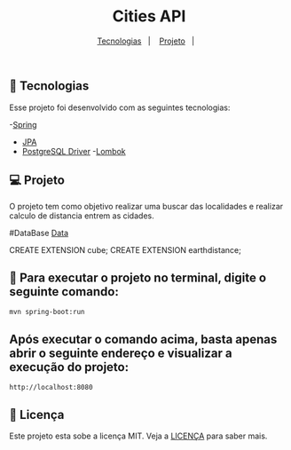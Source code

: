 <h1 align="center">
  Cities API
</h1>


<p align="center">
  <a href="#-tecnologias">Tecnologias</a>&nbsp;&nbsp;&nbsp;|&nbsp;&nbsp;&nbsp;
  <a href="#-projeto">Projeto</a>&nbsp;&nbsp;&nbsp;|&nbsp;&nbsp;&nbsp;
</p>


<br>


## 🚀 Tecnologias

Esse projeto foi desenvolvido com as seguintes tecnologias:

-[Spring](https://spring.io/)
- [JPA](https://spring.io/projects/spring-data-jpa)
- [PostgreSQL Driver](https://jdbc.postgresql.org/)
-[Lombok](https://projectlombok.org/)

## 💻 Projeto

O projeto tem como objetivo realizar uma buscar das localidades e realizar calculo de distancia entrem as cidades.

#DataBase
<a href="https://github.com/chinnonsantos/sql-paises-estados-cidades/tree/master/PostgreSQL">Data</a>

CREATE EXTENSION cube; 
CREATE EXTENSION earthdistance;

## :hammer: Para executar o projeto no terminal, digite o seguinte comando:

```shell script
mvn spring-boot:run 
```

## Após executar o comando acima, basta apenas abrir o seguinte endereço e visualizar a execução do projeto:

```
http://localhost:8080
```



## 📝 Licença

Este projeto esta sobe a licença MIT. Veja a [LICENÇA](https://opensource.org/licenses/MIT) para saber mais.


